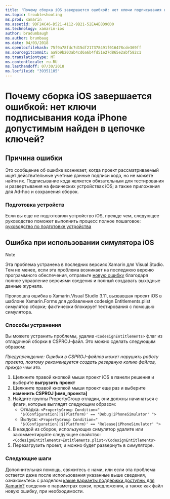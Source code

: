 ```yaml
---
title: 'Почему сборка iOS завершается ошибкой: нет ключи подписывания кода iPhone допустимым найден в цепочке ключей?'
ms.topic: troubleshooting
ms.prod: xamarin
ms.assetid: 9DF24C46-D521-4112-9B21-52EA4E8D90D0
ms.technology: xamarin-ios
author: bradumbaugh
ms.author: brumbaug
ms.date: 04/03/2018
ms.openlocfilehash: 75f9a78fdc7d15df217378491f016478cde369ff
ms.sourcegitcommit: aa9b9b203ab4cd6a6b4fd51e27d865e2abf582c1
ms.translationtype: MT
ms.contentlocale: ru-RU
ms.lasthandoff: 07/30/2018
ms.locfileid: "39351105"
---
```

# <a name="why-does-my-ios-build-fail-with-no-valid-iphone-code-signing-keys-found-in-keychain"></a>Почему сборка iOS завершается ошибкой: нет ключи подписывания кода iPhone допустимым найден в цепочке ключей?

## <a name="cause-of-the-error"></a>Причина ошибки
Это сообщение об ошибке возникает, когда проект рассматриваемый ищет действительные учетные данные подписи кода, но не можете найти их. Подписывание кода является обязательным для тестирования и развертывания на физических устройствах iOS; а также приложения для Ad-hoc и сохранения сборок. 


### <a name="provisioning-devices"></a>Подготовка устройств
Если вы еще не подготовили устройство iOS, прежде чем, следующее руководство поможет выполнить процесс полное пошаговое: [руководство по подготовке устройства](~/ios/get-started/installation/device-provisioning/index.md)


## <a name="bug-when-using-ios-simulator"></a>Ошибка при использовании симулятора iOS

> [!NOTE]
> Эта проблема устранена в последних версиях Xamarin для Visual Studio. Тем не менее, если эта проблема возникает на последнюю версию программного обеспечения, отправьте [новую ошибку](~/cross-platform/troubleshooting/questions/howto-file-bug.md) благодаря полное управление версиями сведения и полный создавать выходные данные журнала.


Произошла ошибка в Xamarin.Visual Studio 3.11, вызвавшая проект iOS в шаблоне Xamarin.Forms для добавления codesign Entitlements.plist симулятор сборки; фактически блокирует тестирования с помощью симулятора.

### <a name="how-to-fix"></a>Способы устранения
Вы можете устранить проблемы, удалив `<CodesignEntitlements>` флаг из отладочной сборки в CSPROJ-файл. Это можно сделать следующим образом:

*Предупреждение: Ошибки в CSPROJ-файлов может нарушить работу проекта, поэтому рекомендуется создать резервную копию файлов, прежде чем это.*

1. Щелкните правой кнопкой мыши проект iOS в панели решения и выберите **выгрузить проект**
2. Щелкните правой кнопкой мыши проект еще раз и выберите **изменить CSPROJ [имя_проекта]**
3. Найдите группы PropertyGroup отладки, они должны начинаться с флаги, которые выглядят следующим образом:
   - Отладка: `<PropertyGroup Condition=" '$(Configuration)|$(Platform)' == 'Debug|iPhoneSimulator' ">`
   - Выпуск: `<PropertyGroup Condition=" '$(Configuration)|$(Platform)' == 'Release|iPhoneSimulator' ">`
4. В каждой из сборок, использующих симулятор удалите или закомментируйте следующее свойство: `<CodesignEntitlements>Entitlements.plist</CodesignEntitlements>`
5. Перезагрузить проект, и можно будет развернуть в симуляторе.

### <a name="next-steps"></a>Следующие шаги
Дополнительная помощь, свяжитесь с нами, или если эта проблема остается даже после использования указанные выше сведения, ознакомьтесь с разделом [какие варианты поддержки доступны для Xamarin?](~/cross-platform/troubleshooting/support-options.md) сведения о параметрах связи, предложения, а также как файл новую ошибку, при необходимости. 
